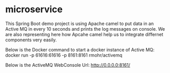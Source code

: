 # microservice
This Spring Boot demo project is using Apache camel to put data in an Active MQ in every 10 seconds and prints the log messages on console.
We are also representing here how Apcahe camel help us to integrate differnet components very easily.

Below is the Docker command to start a docker instance of Active MQ:
docker run -p 61616:61616 -p 8161:8161 rmohr/activemq

Below is the ActiveMQ WebConsole Url:
http://0.0.0.0:8161/
